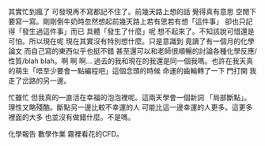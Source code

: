 其實忙到瘋了 可發現再不寫都記不住了。前幾天路上想的話 覺得真有意思 空閒下要寫一寫。剛剛倒牛奶時忽然想起前幾天路上若有思若有想「這件事」 卻也只記得「發生過這件事」而已 具體「發生了什麼」呢 想不起來了。不知該說可惜還是可怕。所以現在呢 現在其實沒有特別想什麼。只是意識到 竟讀了有一個月的化學論文 而自己寫的東西似乎也挺不錯 甚至還可以和老師很順暢的討論各種化學反應/性質/blah blah。啊 啊 啊... 過去的我和現在的我還是同一個我嗎。也許在我天真的萌生「唔至少要會一點編程吧」這個念頭的時候 命運的齒輪轉了一下 門打開 我走了岔路的另一邊。  

忙雖忙 但我真的一直活在幸福的泡泡裡呢。這兩天學會一個新詞 「局部斷點」。理性又略殘酷。斷點另一邊比較不幸運的人 可能比這一邊幸運的人更多。這更多裡面的大多 也並沒有做錯什麼。不是嗎。  

化學報告 數學作業 霧裡看花的CFD。
